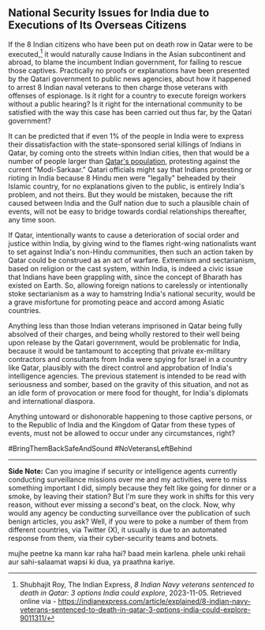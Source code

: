 ## National Security Issues for India due to Executions of Its Overseas Citizens

If the 8 Indian citizens who have been put on death row in Qatar were to be executed,[^1] it would naturally cause Indians in the Asian subcontinent and abroad, to blame the incumbent Indian government, for failing to rescue those captives. Practically no proofs or explanations have been presented by the Qatari government to public news agencies, about how it happened to arrest 8 Indian naval veterans to then charge those veterans with offenses of espionage. Is it right for a country to execute foreign workers without a public hearing? Is it right for the international community to be satisfied with the way this case has been carried out thus far, by the Qatari government? 

It can be predicted that if even 1% of the people in India were to express their dissatisfaction with the state-sponsored serial killings of Indians in Qatar, by coming onto the streets within Indian cities, then that would be a number of people larger than [Qatar's population,](https://en.wikipedia.org/wiki/Qatar#Demographics) protesting against the current "Modi-Sarkaar." Qatari officials might say that Indians protesting or rioting in India because 8 Hindu men were "legally" beheaded by their Islamic country, for no explanations given to the public, is entirely India's problem, and not theirs. But they would be mistaken, because the rift caused between India and the Gulf nation due to such a plausible chain of events, will not be easy to bridge towards cordial relationships thereafter, any time soon. 

If Qatar, intentionally wants to cause a deterioration of social order and justice within India, by giving wind to the flames right-wing nationalists want to set against India's non-Hindu communities, then such an action taken by Qatar could be construed as an act of warfare. Extremism and sectarianism, based on religion or the cast system, within India, is indeed a civic issue that Indians have been grappling with, since the concept of Bharath has existed on Earth. So, allowing foreign nations to carelessly or intentionally stoke sectarianism as a way to hamstring India's national security, would be a grave misfortune for promoting peace and accord among Asiatic countries.   

Anything less than those Indian veterans imprisoned in Qatar being fully absolved of their charges, and being wholly restored to their well being upon release by the Qatari government, would be problematic for India, because it would be tantamount to accepting that private ex-military contractors and consultants from India were spying for Israel in a country like Qatar, plausibly with the direct control and approbation of India's intelligence agencies. The previous statement is intended to be read with seriousness and somber, based on the gravity of this situation, and not as an idle form of provocation or mere food for thought, for India's diplomats and international diaspora. 

Anything untoward or dishonorable happening to those captive persons, or to the Republic of India and the Kingdom of Qatar from these types of events, must not be allowed to occur under any circumstances, right?   

\#BringThemBackSafeAndSound \#NoVeteransLeftBehind 

[^1]: Shubhajit Roy, The Indian Express, *8 Indian Navy veterans sentenced to death in Qatar: 3 options India could explore*, 2023-11-05. Retrieved online via - https://indianexpress.com/article/explained/8-indian-navy-veterans-sentenced-to-death-in-qatar-3-options-india-could-explore-9011311/

---

**Side Note:** Can you imagine if security or intelligence agents currently conducting surveillance missions over me and my activities, were to miss something important I did, simply because they felt like going for dinner or a smoke, by leaving their station? But I'm sure they work in shifts for this very reason, without ever missing a second's beat, on the clock. Now, why would any agency be conducting surveillance over the publication of such benign articles, you ask? Well, if you were to poke a number of them from different countries, via Twitter (X), it usually is due to an automated response from them, via their cyber-security teams and botnets. 

mujhe peetne ka mann kar raha hai? baad mein karlena. phele unki rehaii aur sahi-salaamat wapsi ki dua, ya praathna kariye. 